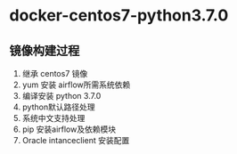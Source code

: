 # docker-centos7-python3.7.0

## 镜像构建过程

1. 继承 centos7 镜像
2. yum 安装 airflow所需系统依赖
3. 编译安装 python 3.7.0
4. python默认路径处理
5. 系统中文支持处理
6. pip 安装airflow及依赖模块
7. Oracle intanceclient 安装配置


